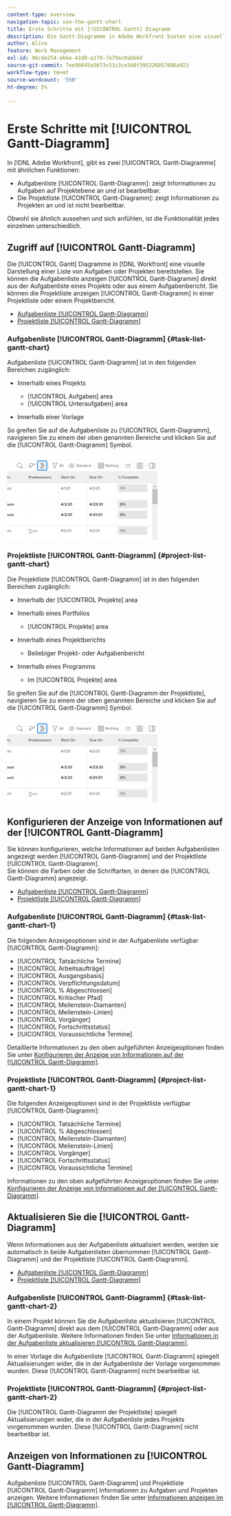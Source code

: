 ```yaml
---
content-type: overview
navigation-topic: use-the-gantt-chart
title: Erste Schritte mit [!UICONTROL Gantt] Diagramm
description: Die Gantt-Diagramme in Adobe Workfront bieten eine visuelle Darstellung einer Liste von Aufgaben oder Projekten.
author: Alina
feature: Work Management
exl-id: 96c4e254-ebbe-41d8-a178-7a79ac0abbbd
source-git-commit: 7ee96045e5673c51c3ce348f395226857686a923
workflow-type: tm+mt
source-wordcount: '550'
ht-degree: 5%

---
```


# Erste Schritte mit [!UICONTROL Gantt-Diagramm]

In [!DNL Adobe Workfront], gibt es zwei [!UICONTROL Gantt-Diagramme] mit ähnlichen Funktionen:

* Aufgabenliste [!UICONTROL Gantt-Diagramm]: zeigt Informationen zu Aufgaben auf Projektebene an und ist bearbeitbar.
* Die Projektliste [!UICONTROL Gantt-Diagramm]: zeigt Informationen zu Projekten an und ist nicht bearbeitbar.

Obwohl sie ähnlich aussehen und sich anfühlen, ist die Funktionalität jedes einzelnen unterschiedlich.

## Zugriff auf [!UICONTROL Gantt-Diagramm]

Die [!UICONTROL Gantt] Diagramme in [!DNL Workfront]  eine visuelle Darstellung einer Liste von Aufgaben oder Projekten bereitstellen. Sie können die Aufgabenliste anzeigen [!UICONTROL Gantt-Diagramm] direkt aus der Aufgabenliste eines Projekts oder aus einem Aufgabenbericht. Sie können die Projektliste anzeigen [!UICONTROL Gantt-Diagramm] in einer Projektliste oder einem Projektbericht.

* [Aufgabenliste [!UICONTROL Gantt-Diagramm]](#task-list-gantt-chart)
* [Projektliste [!UICONTROL Gantt-Diagramm]](#project-list-gantt-chart)

### Aufgabenliste [!UICONTROL Gantt-Diagramm] {#task-list-gantt-chart}

Aufgabenliste [!UICONTROL Gantt-Diagramm] ist in den folgenden Bereichen zugänglich:

* Innerhalb eines Projekts

   * [!UICONTROL Aufgaben] area
   * [!UICONTROL Unteraufgaben] area

* Innerhalb einer Vorlage

So greifen Sie auf die Aufgabenliste zu [!UICONTROL Gantt-Diagramm], navigieren Sie zu einem der oben genannten Bereiche und klicken Sie auf die [!UICONTROL Gantt-Diagramm] Symbol.

![](assets/qs-gantt-icon-on-task-list-highlighted-350x199.png)

### Projektliste [!UICONTROL Gantt-Diagramm] {#project-list-gantt-chart}

Die Projektliste [!UICONTROL Gantt-Diagramm] ist in den folgenden Bereichen zugänglich:

* Innerhalb der [!UICONTROL Projekte] area
* Innerhalb eines Portfolios

   * [!UICONTROL Projekte] area

* Innerhalb eines Projektberichts

   * Beliebiger Projekt- oder Aufgabenbericht

* Innerhalb eines Programms

   * Im [!UICONTROL Projekte] area

So greifen Sie auf die [!UICONTROL Gantt-Diagramm der Projektliste], navigieren Sie zu einem der oben genannten Bereiche und klicken Sie auf die [!UICONTROL Gantt-Diagramm] Symbol.

![](assets/qs-gantt-icon-on-task-list-highlighted-350x199.png)

## Konfigurieren der Anzeige von Informationen auf der [!UICONTROL Gantt-Diagramm]

Sie können konfigurieren, welche Informationen auf beiden Aufgabenlisten angezeigt werden [!UICONTROL Gantt-Diagramm] und der Projektliste [!UICONTROL Gantt-Diagramm].\
Sie können die Farben oder die Schriftarten, in denen die [!UICONTROL Gantt-Diagramm] angezeigt.

* [Aufgabenliste [!UICONTROL Gantt-Diagramm]](#task-list-gantt-chart)
* [Projektliste [!UICONTROL Gantt-Diagramm]](#project-list-gantt-chart)

### Aufgabenliste [!UICONTROL Gantt-Diagramm] {#task-list-gantt-chart-1}

Die folgenden Anzeigeoptionen sind in der Aufgabenliste verfügbar [!UICONTROL Gantt-Diagramm]:

* [!UICONTROL Tatsächliche Termine]
* [!UICONTROL Arbeitsaufträge]
* [!UICONTROL Ausgangsbasis]
* [!UICONTROL Verpflichtungsdatum]
* [!UICONTROL % Abgeschlossen]
* [!UICONTROL Kritischer Pfad]
* [!UICONTROL Meilenstein-Diamanten]
* [!UICONTROL Meilenstein-Linien]
* [!UICONTROL Vorgänger]
* [!UICONTROL Fortschrittsstatus]
* [!UICONTROL Voraussichtliche Termine]

Detaillierte Informationen zu den oben aufgeführten Anzeigeoptionen finden Sie unter [Konfigurieren der Anzeige von Informationen auf der [!UICONTROL Gantt-Diagramm]](../../../manage-work/gantt-chart/use-the-gantt-chart/configure-info-on-gantt-chart.md).

### Projektliste [!UICONTROL Gantt-Diagramm] {#project-list-gantt-chart-1}

Die folgenden Anzeigeoptionen sind in der Projektliste verfügbar [!UICONTROL Gantt-Diagramm]:

* [!UICONTROL Tatsächliche Termine]
* [!UICONTROL % Abgeschlossen]
* [!UICONTROL Meilenstein-Diamanten]
* [!UICONTROL Meilenstein-Linien]
* [!UICONTROL Vorgänger]
* [!UICONTROL Fortschrittsstatus]
* [!UICONTROL Voraussichtliche Termine]

Informationen zu den oben aufgeführten Anzeigeoptionen finden Sie unter [Konfigurieren der Anzeige von Informationen auf der [!UICONTROL Gantt-Diagramm]](../../../manage-work/gantt-chart/use-the-gantt-chart/configure-info-on-gantt-chart.md).

## Aktualisieren Sie die [!UICONTROL Gantt-Diagramm]

Wenn Informationen aus der Aufgabenliste aktualisiert werden, werden sie automatisch in beide Aufgabenlisten übernommen [!UICONTROL Gantt-Diagramm] und der Projektliste [!UICONTROL Gantt-Diagramm].

* [Aufgabenliste [!UICONTROL Gantt-Diagramm]](#task-list-gantt-chart)
* [Projektliste [!UICONTROL Gantt-Diagramm]](#project-list-gantt-chart)

### Aufgabenliste [!UICONTROL Gantt-Diagramm] {#task-list-gantt-chart-2}

In einem Projekt können Sie die Aufgabenliste aktualisieren [!UICONTROL Gantt-Diagramm] direkt aus dem [!UICONTROL Gantt-Diagramm] oder aus der Aufgabenliste. Weitere Informationen finden Sie unter [Informationen in der Aufgabenliste aktualisieren [!UICONTROL Gantt-Diagramm]](../../../manage-work/gantt-chart/use-the-gantt-chart/update-info-task-list-gantt.md).

In einer Vorlage die Aufgabenliste [!UICONTROL Gantt-Diagramm] spiegelt Aktualisierungen wider, die in der Aufgabenliste der Vorlage vorgenommen wurden. Diese [!UICONTROL Gantt-Diagramm] nicht bearbeitbar ist.

### Projektliste [!UICONTROL Gantt-Diagramm] {#project-list-gantt-chart-2}

Die [!UICONTROL Gantt-Diagramm der Projektliste] spiegelt Aktualisierungen wider, die in der Aufgabenliste jedes Projekts vorgenommen wurden. Diese [!UICONTROL Gantt-Diagramm] nicht bearbeitbar ist.

## Anzeigen von Informationen zu [!UICONTROL Gantt-Diagramm]

Aufgabenliste [!UICONTROL Gantt-Diagramm] und Projektliste [!UICONTROL Gantt-Diagramm] Informationen zu Aufgaben und Projekten anzeigen. Weitere Informationen finden Sie unter [Informationen anzeigen im [!UICONTROL Gantt-Diagramm]](../../../manage-work/gantt-chart/use-the-gantt-chart/view-info-in-gantt.md).
